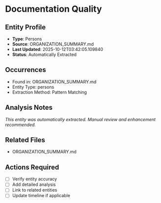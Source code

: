 # Documentation Quality

## Entity Profile
- **Type**: Persons
- **Source**: ORGANIZATION_SUMMARY.md
- **Last Updated**: 2025-10-12T03:42:05.109840
- **Status**: Automatically Extracted

## Occurrences
- Found in: ORGANIZATION_SUMMARY.md
- Entity Type: persons
- Extraction Method: Pattern Matching

## Analysis Notes
*This entity was automatically extracted. Manual review and enhancement recommended.*

## Related Files
- ORGANIZATION_SUMMARY.md

## Actions Required
- [ ] Verify entity accuracy
- [ ] Add detailed analysis
- [ ] Link to related entities
- [ ] Update timeline if applicable
